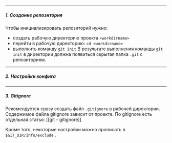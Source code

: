 ___
##### 1. Создание репозитория

Чтобы инициализировать репозиторий нужно:
- создать рабочую директорию проекта `<workdirname>`
- перейти в рабочую директорию: `cd <workdirname>`
- выполнить команду `git init`
В результате выполнения команды `git init` в директории должна появиться скрытая папка `.git` с репозиторием.

___
##### 2. Настройки конфига

___
##### 3. Gitignore

Рекомендуется сразу создать файл `.gitignore` в рабочей директории.
Содержимое файла gitignore зависит от проекта.
По gitignore есть отдельная статья: [[git - gitignore]]

Кроме того, некоторые настройки можно прописать в `$GIT_DIR/info/exclude` .